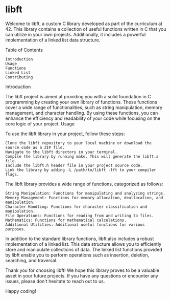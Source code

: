 # libft

Welcome to libft, a custom C library developed as part of the curriculum at 42. This library contains a collection of useful functions written in C that you can utilize in your own projects. Additionally, it includes a powerful implementation of a linked list data structure.

Table of Contents

    Introduction
    Usage
    Functions
    Linked List
    Contributing

Introduction

The libft project is aimed at providing you with a solid foundation in C programming by creating your own library of functions. These functions cover a wide range of functionalities, such as string manipulation, memory management, and character handling. By using these functions, you can enhance the efficiency and readability of your code while focusing on the core logic of your project.
Usage

To use the libft library in your project, follow these steps:

    Clone the libft repository to your local machine or download the source code as a ZIP file.
    Navigate to the libft directory in your terminal.
    Compile the library by running make. This will generate the libft.a file.
    Include the libft.h header file in your project source code.
    Link the library by adding -L /path/to/libft -lft to your compiler flags.


The libft library provides a wide range of functions, categorized as follows:

    String Manipulation: Functions for manipulating and analyzing strings.
    Memory Management: Functions for memory allocation, deallocation, and manipulation.
    Character Handling: Functions for character classification and manipulation.
    File Operations: Functions for reading from and writing to files.
    Mathematics: Functions for mathematical calculations.
    Additional Utilities: Additional useful functions for various purposes.

In addition to the standard library functions, libft also includes a robust implementation of a linked list. This data structure allows you to efficiently store and manipulate collections of data. The linked list functions provided by libft enable you to perform operations such as insertion, deletion, searching, and traversal.

Thank you for choosing libft! We hope this library proves to be a valuable asset in your future projects. If you have any questions or encounter any issues, please don't hesitate to reach out to us.

Happy coding!
